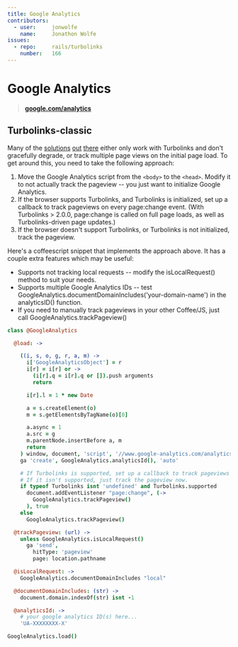 ```yaml
---
title: Google Analytics
contributors:
  - user:     jonwolfe
    name:     Jonathon Wolfe
issues:
  - repo:     rails/turbolinks
    number:   166
---
```


# Google Analytics

> **[google.com/analytics](http://www.google.com/analytics/)**

## Turbolinks-classic

Many of the [solutions](https://github.com/shukydvir/google-analytics-turbolinks) [out](http://railsapps.github.io/rails-google-analytics.html) [there](http://stackoverflow.com/questions/18945464/rails-4-turbolinks-with-google-analytics) either only work with Turbolinks and don't gracefully degrade, or track multiple page views on the initial page load. To get around this, you need to take the following approach:

1. Move the Google Analytics script from the `<body>` to the `<head>`. Modify it to not actually track the pageview -- you just want to initialize Google Analytics.
2. If the browser supports Turbolinks, and Turbolinks is initialized, set up a callback to track pageviews on every page:change event. (With Turbolinks > 2.0.0, page:change is called on full page loads, as well as Turbolinks-driven page updates.)
3. If the browser doesn't support Turbolinks, or Turbolinks is not initialized, track the pageview.

Here's a coffeescript snippet that implements the approach above. It has a couple extra features which may be useful:

* Supports not tracking local requests -- modify the isLocalRequest() method to suit your needs.
* Supports multiple Google Analytics IDs -- test GoogleAnalytics.documentDomainIncludes('your-domain-name') in the analyticsID() function.
* If you need to manually track pageviews in your other Coffee/JS, just call GoogleAnalytics.trackPageview()

```coffeescript
class @GoogleAnalytics

  @load: ->

    ((i, s, o, g, r, a, m) ->
      i['GoogleAnalyticsObject'] = r
      i[r] = i[r] or ->
        (i[r].q = i[r].q or []).push arguments
        return

      i[r].l = 1 * new Date

      a = s.createElement(o)
      m = s.getElementsByTagName(o)[0]

      a.async = 1
      a.src = g
      m.parentNode.insertBefore a, m
      return
    ) window, document, 'script', '//www.google-analytics.com/analytics.js', 'ga'
    ga 'create', GoogleAnalytics.analyticsId(), 'auto'

    # If Turbolinks is supported, set up a callback to track pageviews on page:change.
    # If it isn't supported, just track the pageview now.
    if typeof Turbolinks isnt 'undefined' and Turbolinks.supported
      document.addEventListener "page:change", (->
        GoogleAnalytics.trackPageview()
      ), true
    else
      GoogleAnalytics.trackPageview()

  @trackPageview: (url) ->
    unless GoogleAnalytics.isLocalRequest()
      ga 'send',
        hitType: 'pageview'
        page: location.pathname

  @isLocalRequest: ->
    GoogleAnalytics.documentDomainIncludes "local"

  @documentDomainIncludes: (str) ->
    document.domain.indexOf(str) isnt -1

  @analyticsId: ->
    # your google analytics ID(s) here...
    'UA-XXXXXXXX-X'

GoogleAnalytics.load()
```
